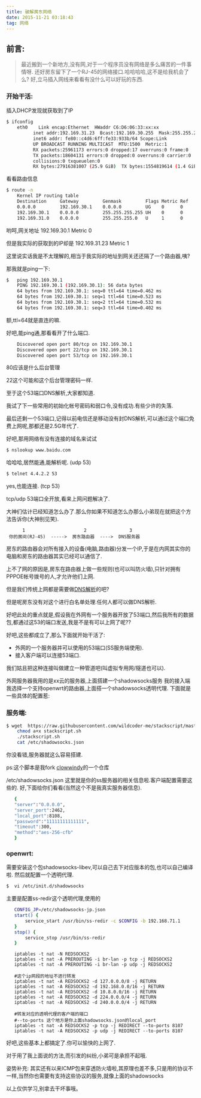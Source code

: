 ```yaml
---
title: 破解房东网络
date: 2015-11-21 03:18:43
tag: 网络
---
```


## 前言:
>最近搬到一个新地方,没有网,对于一个程序员没有网络是多么痛苦的一件事情呀.
还好房东留下了一个RJ-45的网络接口.哈哈哈哈,这不是给我机会了么?
好,立马插入网线来看看有没什么可以好玩的东西.

### 开始干活:

插入DHCP发现就获取到了IP

```bash
$ ifconfig
	eth0    Link encap:Ethernet  HWaddr C6:D6:06:33:xx:xx  
          inet addr:192.169.31.23  Bcast:192.169.30.255  Mask:255.255.255.0
          inet6 addr: fe80::c4d6:6ff:fe33:933b/64 Scope:Link
          UP BROADCAST RUNNING MULTICAST  MTU:1500  Metric:1
          RX packets:25961173 errors:0 dropped:17 overruns:0 frame:0
          TX packets:18604131 errors:0 dropped:0 overruns:0 carrier:0
          collisions:0 txqueuelen:0 
          RX bytes:27916381007 (25.9 GiB)  TX bytes:1554819614 (1.4 GiB)
 ```

看看路由信息

```bash
$ route -n
	Kernel IP routing table
	Destination     Gateway         Genmask         Flags Metric Ref    Use Iface
	0.0.0.0         192.169.30.1    0.0.0.0         UG    0      0        0 eth0
	192.169.30.1    0.0.0.0         255.255.255.255 UH    0      0        0 eth0
	192.169.31.0    0.0.0.0         255.255.255.0   U     1      0        0 eth0
```

哟呵,网关地址 192.169.30.1 Metric 0

但是我实际的获取到的IP却是 192.169.31.23 Metric 1

这里说实话我是不太理解的,相当于我实际的地址到网关还还隔了一个路由器,咦?

那我就是ping一下:

```bash
$   ping 192.169.30.1
	PING 192.169.30.1 (192.169.30.1): 56 data bytes
	64 bytes from 192.169.30.1: seq=0 ttl=64 time=0.462 ms
	64 bytes from 192.169.30.1: seq=1 ttl=64 time=0.523 ms
	64 bytes from 192.169.30.1: seq=2 ttl=64 time=0.532 ms
	64 bytes from 192.169.30.1: seq=3 ttl=64 time=0.402 ms
```

额,ttl=64就是直连的嘛.

好吧,能ping通,那看看开了什么端口.

```bash
	Discovered open port 80/tcp on 192.169.30.1
	Discovered open port 22/tcp on 192.169.30.1
	Discovered open port 53/tcp on 192.169.30.1
```

80应该是什么后台管理

22这个可能和这个后台管理密码一样.

至于这个53端口DNS解析,大家都知道.

我试了下一些常用的初始化帐号密码和弱口令,没有成功.有些少许的失落.

最后还剩一个53端口,记得以前电信还是移动没有封DNS解析,可以通过这个端口免费上网呢,那都还是2.5G年代了.

好吧,那用网络有没有连接的域名来试试


```bash
$ nslookup www.baidu.com
```

哈哈哈,居然能通,能解析呢.
(udp 53)

```bash
$ telnet 4.4.2.2 53
```
yes,也能连接.
(tcp 53)

tcp/udp 53端口全开放,看来上网问题解决了.

大神们估计已经知道怎么办了.那么你如果不知道怎么办那么小弟现在就把这个方法告诉你(大神别见笑).

		  1                      2                3
	 你的房间(RJ-45)  ----->  房东路由器  ---->  DNS服务器
	      
房东的路由器会对所有接入的设备(电脑,路由器)分发一个IP,于是在内网其实你的电脑和房东的路由器其实已经可以通信了.

上不了网的原因是,房东在路由器上做一些规则(也可以叫防火墙),只针对拥有PPPOE帐号拨号的人,才允许他们上网.

但是我们传统上网都是需要做[DNS解析](https://zh.wikipedia.org/wiki/%E5%9F%9F%E5%90%8D%E7%B3%BB%E7%BB%9F)的吧?

但是呢房东没有对这个进行白名单处理.任何人都可以做DNS解析.

好吧此处的重点就是,假设我在外网有一个服务器开放了53端口,然后我所有的数据包,都通过这53的端口发送,我是不是有可以上网了呢??

好吧,这些都成立了,那么下面就开始干活了:

 - 外网的一个服务器并可以使用的53端口(SS服务端使用).
 - 接入客户端可以连接53端口.


 我们姑且把这种连接叫做建立一种管道吧(叫虚拟专用网/隧道也可以).
 
 外网服务器我用的是xx云的服务器,上面搭建一个shadowsocks服务
 我的接入端我选择一个支持openwrt的路由器,上面搭一个shadowsocks透明代理.
 下面就是一些具体的配置惹:

 ### 服务端:
 
 ```bash
$ wget  https://raw.githubusercontent.com/wildcoder-me/stackscript/master/stackscript.sh
	 chmod a+x stackscript.sh
	 ./stackscript.sh
	 cat /etc/shadowsocks.json
 ```
 你没看错,服务器就这么容易搭建.
  
 ps:这个脚本是我fork [clowwindy](https://github.com/clowwindy)的一个仓库
 
 /etc/shadowsocks.json 这里就是你的ss服务器的相关信息啦.客户端配置需要这些的.
 好,下面给你们看看(当然这个不是我真实服务器信息).

 ```bash
	{
    "server":"0.0.0.0",
    "server_port":2462,
    "local_port":8108,
    "password":"11111111111111",
    "timeout":300,
    "method":"aes-256-cfb"
	}

 ```
 
 
 ### openwrt:
 
 需要安装这个包shadowsocks-libev,可以自己去下对应版本的包,也可以自己编译啦.
 然后就配置一个透明代理.
 
 ```bash
 $  vi /etc/init.d/shadowsocks
 ```
 
 主要是配置ss-redir这个透明代理,使用的
 
 ```bash 
	CONFIG_JP=/etc/shadowsocks-jp.json     
	start() {                           
        service_start /usr/bin/ss-redir -c $CONFIG -b 192.168.71.1 
	}                                                                                                                                                                               
	stop() {
        service_stop /usr/bin/ss-redir 
	} 
 
 ```
 
 ```
	iptables -t nat -N REDSOCKS2
	iptables -t nat -A PREROUTING -i br-lan -p tcp -j REDSOCKS2
	iptables -t nat -A PREROUTING -i br-lan -p udp -j REDSOCKS2

	#这个ip网段的地址不进行转发
	iptables -t nat -A REDSOCKS2 -d 127.0.0.0/8 -j RETURN
	iptables -t nat -A REDSOCKS2 -d 192.168.0.0/16 -j RETURN
	iptables -t nat -A REDSOCKS2 -d 10.8.0.0/16 -j RETURN
	iptables -t nat -A REDSOCKS2 -d 224.0.0.0/4 -j RETURN
	iptables -t nat -A REDSOCKS2 -d 240.0.0.0/4 -j RETURN
	
	#转发对应的透明代理的客户端的端口
	#--to-ports 这个地方是你上面shadowsocks.json的local_port
	iptables -t nat -A REDSOCKS2 -p tcp -j REDIRECT --to-ports 8107
	iptables -t nat -A REDSOCKS2 -p udp -j REDIRECT --to-ports 8107
 ``` 
 
好吧,这些基本上都搞定了.你可以愉快的上网了.

对于用了我上面说的方法,而引发的纠纷,小弟可是承担不起哦.

姿势补充: 其实还有以来ICMP包来穿透防火墙啦,其原理也差不多,只是用的协议不一样,当然你也需要有支持这些协议的服务,就像上面的shadowsocks

以上仅供学习,别拿去干坏事哦。
